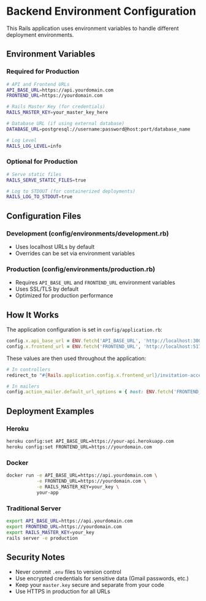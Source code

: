 # Backend Environment Configuration

This Rails application uses environment variables to handle different deployment environments.

## Environment Variables

### Required for Production

```bash
# API and Frontend URLs
API_BASE_URL=https://api.yourdomain.com
FRONTEND_URL=https://yourdomain.com

# Rails Master Key (for credentials)
RAILS_MASTER_KEY=your_master_key_here

# Database URL (if using external database)
DATABASE_URL=postgresql://username:password@host:port/database_name

# Log Level
RAILS_LOG_LEVEL=info
```

### Optional for Production

```bash
# Serve static files
RAILS_SERVE_STATIC_FILES=true

# Log to STDOUT (for containerized deployments)
RAILS_LOG_TO_STDOUT=true
```

## Configuration Files

### Development (config/environments/development.rb)

- Uses localhost URLs by default
- Overrides can be set via environment variables

### Production (config/environments/production.rb)

- Requires `API_BASE_URL` and `FRONTEND_URL` environment variables
- Uses SSL/TLS by default
- Optimized for production performance

## How It Works

The application configuration is set in `config/application.rb`:

```ruby
config.x.api_base_url = ENV.fetch('API_BASE_URL', 'http://localhost:3000')
config.x.frontend_url = ENV.fetch('FRONTEND_URL', 'http://localhost:5173')
```

These values are then used throughout the application:

```ruby
# In controllers
redirect_to "#{Rails.application.config.x.frontend_url}/invitation-accepted"

# In mailers
config.action_mailer.default_url_options = { host: ENV.fetch('FRONTEND_URL') }
```

## Deployment Examples

### Heroku

```bash
heroku config:set API_BASE_URL=https://your-api.herokuapp.com
heroku config:set FRONTEND_URL=https://yourdomain.com
```

### Docker

```bash
docker run -e API_BASE_URL=https://api.yourdomain.com \
           -e FRONTEND_URL=https://yourdomain.com \
           -e RAILS_MASTER_KEY=your_key \
           your-app
```

### Traditional Server

```bash
export API_BASE_URL=https://api.yourdomain.com
export FRONTEND_URL=https://yourdomain.com
export RAILS_MASTER_KEY=your_key
rails server -e production
```

## Security Notes

- Never commit `.env` files to version control
- Use encrypted credentials for sensitive data (Gmail passwords, etc.)
- Keep your `master.key` secure and separate from your code
- Use HTTPS in production for all URLs
